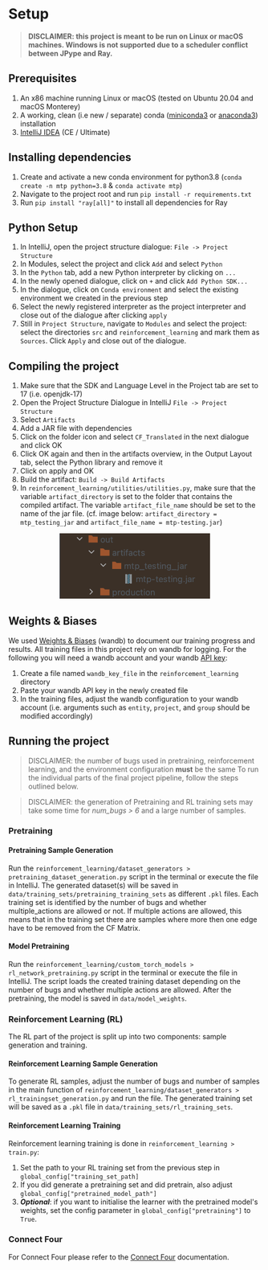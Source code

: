 # Setup

> **DISCLAIMER: this project is meant to be run on Linux or macOS machines. Windows is not supported
> due to a scheduler conflict between JPype and Ray.**

## Prerequisites

1. An x86 machine running Linux or macOS (tested on Ubuntu 20.04 and macOS Monterey)
2. A working, clean (i.e new / separate) conda ([miniconda3](https://docs.conda.io/en/latest/miniconda.html)
   or [anaconda3](https://docs.anaconda.com/anaconda/install/)) installation
3. [IntelliJ IDEA](https://www.jetbrains.com/idea/) (CE / Ultimate)

## Installing dependencies

1. Create and activate a new conda environment for python3.8 (`conda create -n mtp python=3.8` & `conda activate mtp`)
2. Navigate to the project root and run `pip install -r requirements.txt`
3. Run `pip install "ray[all]"` to install all dependencies for Ray

## Python Setup

1. In IntelliJ, open the project structure dialogue: `File -> Project Structure`
2. In Modules, select the project and click `Add` and select `Python`
3. In the `Python` tab, add a new Python interpreter by clicking on `...`
4. In the newly opened dialogue, click on `+` and click `Add Python SDK...`
5. In the dialogue, click on `Conda environment` and select the existing environment we created in the previous step
6. Select the newly registered interpreter as the project interpreter and close out of the dialogue after
   clicking `apply`
7. Still in `Project Structure`, navigate to `Modules` and select the project: select the directories `src`
   and `reinforcement_learning` and mark them as `Sources`. Click `Apply` and close out of the dialogue.

## Compiling the project

1. Make sure that the SDK and Language Level in the Project tab are set to 17 (i.e. openjdk-17)
2. Open the Project Structure Dialogue in IntelliJ `File -> Project Structure`
3. Select `Artifacts`
4. Add a JAR file with dependencies
5. Click on the folder icon and select `CF_Translated` in the next dialogue and click OK
6. Click OK again and then in the artifacts overview, in the Output Layout tab, select the Python library and remove it
7. Click on apply and OK
8. Build the artifact: `Build -> Build Artifacts`
9. In `reinforcement_learning/utilities/utilities.py`, make sure that the variable `artifact_directory` is set to the
   folder that contains the compiled artifact. The variable `artifact_file_name` should be set to the name of the jar
   file. (cf. image below: `artifact_directory = mtp_testing_jar` and `artifact_file_name = mtp-testing.jar`)

<p align="center">
<img src="assets/out_directory.png" alt="example challenge" width="300"/>
</p>

## Weights & Biases

We used [Weights & Biases](https://wandb.ai/) (wandb) to document our training progress and results. All training files
in this project rely on wandb for logging. For the following you will need a wandb account and your wandb
[API key](https://docs.wandb.ai/quickstart):

1. Create a file named `wandb_key_file` in the `reinforcement_learning` directory
2. Paste your wandb API key in the newly created file
3. In the training files, adjust the wandb configuration to your wandb account (i.e. arguments such as `entity`,
   `project`, and `group` should be modified accordingly)

## Running the project

> DISCLAIMER: the number of bugs used in pretraining, reinforcement learning, and the environment configuration **must**
> be the same
> To run the individual parts of the final project pipeline, follow the steps outlined below.

> DISCLAIMER: the generation of Pretraining and RL training sets may take some time for *num_bugs > 6* and a large
> number
> of samples.

### Pretraining

#### Pretraining Sample Generation

Run the `reinforcement_learning/dataset_generators > pretraining_dataset_generation.py` script in the terminal or
execute the file in IntelliJ.
The generated dataset(s) will be saved in `data/training_sets/pretraining_training_sets` as different `.pkl` files.
Each training set is identified by the number of bugs and whether multiple_actions are allowed or not. If multiple
actions
are allowed, this means that in the training set there are samples where more then one edge have to be removed from the
CF Matrix.

#### Model Pretraining

Run the `reinforcement_learning/custom_torch_models > rl_network_pretraining.py` script in the terminal or execute
the file in IntelliJ.
The script loads the created training dataset depending on the number of bugs and whether multiple actions are allowed.
After the pretraining, the model is saved in `data/model_weights`.

### Reinforcement Learning (RL)

The RL part of the project is split up into two components: sample generation and training.

#### Reinforcement Learning Sample Generation

To generate RL samples, adjust the number of bugs and number of samples in the main function of
`reinforcement_learning/dataset_generators > rl_trainingset_generation.py` and run the file. The generated training set
will be saved
as a `.pkl` file in `data/training_sets/rl_training_sets`.

#### Reinforcement Learning Training

Reinforcement learning training is done in `reinforcement_learning > train.py`:

1. Set the path to your RL training set from the previous step in `global_config["training_set_path]`
2. If you did generate a pretraining set and did pretrain, also adjust `global_config["pretrained_model_path"]`
3. ***Optional***: if you want to initialise the learner with the pretrained model's weights, set the config parameter
   in `global_config["pretraining"]` to `True`.

### Connect Four

For Connect Four please refer to the [Connect Four](connect-four.md) documentation.
